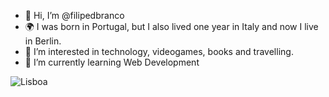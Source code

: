 - 👋 Hi, I’m @filipedbranco 
- 🌍 I was born in Portugal, but I also lived one year in Italy and now I live in Berlin.
- 👀 I’m interested in technology, videogames, books and travelling.
- 🌱 I’m currently learning Web Development

![Lisboa](https://www.lisboacard.org/de/wp-content/themes/lis/img/home-banner.jpg)

<!---
filipedbranco/filipedbranco is a ✨ special ✨ repository because its `README.md` (this file) appears on your GitHub profile.
You can click the Preview link to take a look at your changes.
--->
